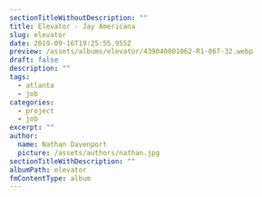 ```yaml
---
sectionTitleWithoutDescription: ""
title: Elevator - Jay Americana
slug: elevator
date: 2019-09-16T19:25:55.955Z
preview: /assets/albums/elevator/439040001062-R1-067-32.webp
draft: false
description: ""
tags:
  - atlanta
  - job
categories:
  - project
  - job
excerpt: ""
author:
  name: Nathan Davenport
  picture: /assets/authors/nathan.jpg
sectionTitleWithDescription: ""
albumPath: elevator
fmContentType: album
---
```


